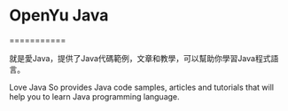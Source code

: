 # OpenYu Java
===========

就是愛Java，提供了Java代碼範例，文章和教學，可以幫助你學習Java程式語言。

Love Java So provides Java code samples, articles and tutorials that will help you to learn Java programming language.
